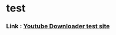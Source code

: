 # test

### Link : <a href="https://https://hs6917c.github.io/test/iframe_test.html">Youtube Downloader test site</a>
